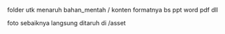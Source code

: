 folder utk menaruh bahan_mentah / konten
formatnya bs ppt word pdf dll

foto sebaiknya langsung ditaruh di /asset
